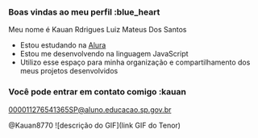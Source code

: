 ### Boas vindas ao meu perfil :blue_heart

Meu nome é Kauan Rdrigues Luiz Mateus Dos Santos

- Estou estudando na [Alura](https://www.alura.com.br)
- Estou me desenvolvendo na linguagem JavaScript
- Utilizo esse espaço para minha organização e compartilhamento dos meus projetos desenvolvidos

### Você pode entrar em contato comigo :kauan

000011276541365SP@aluno.educacao.sp.gov.br

@Kauan8770
![descrição do GIF](link GIF do Tenor)

